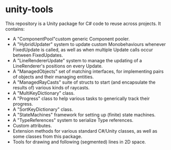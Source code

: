 # unity-tools
This repository is a Unity package for C# code to reuse across projects. It contains:
- A "ComponentPool"custom generic Component pooler.
- A "HybridUpdater" system to update custom Monobehaviours whenever FixedUpdate is called, as well as when multiple Update calls occur between FixedUpdates.
- A "LineRendererUpdate" system to manage the updating of a LineRenderer's positions on every Update.
- A "ManagedObjects" set of matching interfaces, for implementing pairs of objects and their managing entities.
- A "ManagedRayCasts" suite of structs to start (and encapsulate the results of) various kinds of raycasts.
- A "MultiKeyDictionary" class.
- A "Progress" class to help various tasks to generically track their progress.
- A "SortKeyDictionary" class.
- A "StateMachines" framework for setting up (finite) state machines.
- A "TypeReferences" system to serialize Type references.
- Custom attributes.
- Extension methods for various standard C#/Unity classes, as well as some classes from this package.
- Tools for drawing and following (segmented) lines in 2D space.